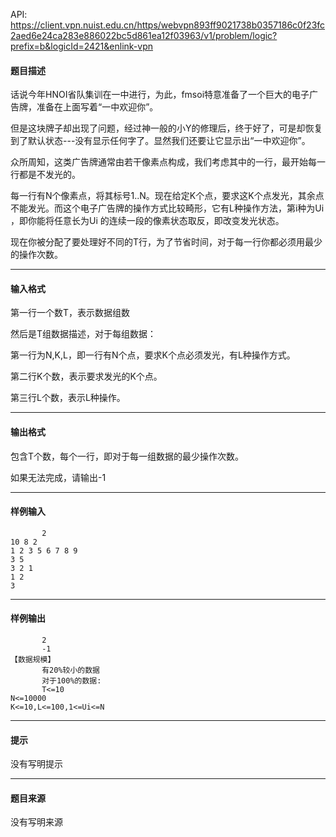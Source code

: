 API: https://client.vpn.nuist.edu.cn/https/webvpn893ff9021738b0357186c0f23fc2aed6e24ca283e886022bc5d861ea12f03963/v1/problem/logic?prefix=b&logicId=2421&enlink-vpn

#### 题目描述

话说今年HNOI省队集训在一中进行，为此，fmsoi特意准备了一个巨大的电子广告牌，准备在上面写着“一中欢迎你”。

 但是这块牌子却出现了问题，经过神一般的小Y的修理后，终于好了，可是却恢复到了默认状态\---没有显示任何字了。显然我们还要让它显示出“一中欢迎你”。

 众所周知，这类广告牌通常由若干像素点构成，我们考虑其中的一行，最开始每一行都是不发光的。

 每一行有N个像素点，将其标号1..N。现在给定K个点，要求这K个点发光，其余点不能发光。而这个电子广告牌的操作方式比较畸形，它有L种操作方法，第i种为U­­i ，即你能将任意长为U­­i 的连续一段的像素状态取反，即改变发光状态。

 现在你被分配了要处理好不同的T行，为了节省时间，对于每一行你都必须用最少的操作次数。

---

#### 输入格式

 第一行一个数T，表示数据组数

 然后是T组数据描述，对于每组数据：

 第一行为N,K,L，即一行有N个点，要求K个点必须发光，有L种操作方式。

 第二行K个数，表示要求发光的K个点。

 第三行L个数，表示L种操作。

---

#### 输出格式

 包含T个数，每个一行，即对于每一组数据的最少操作次数。

 如果无法完成，请输出\-1

---

#### 样例输入
```
       2
10 8 2
1 2 3 5 6 7 8 9
3 5
3 2 1
1 2
3

```

---

#### 样例输出
```
       2
       -1
【数据规模】
       有20%较小的数据
       对于100%的数据:
       T<=10
N<=10000
K<=10,L<=100,1<=Ui<=N
```

---

#### 提示

没有写明提示

---

#### 题目来源

没有写明来源